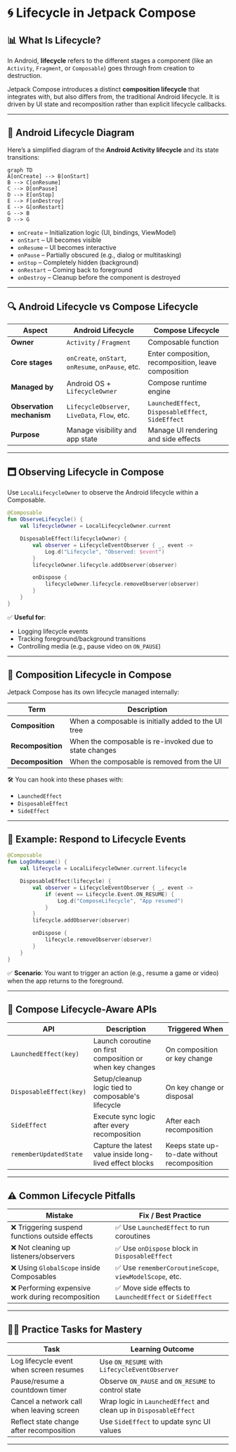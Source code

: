 # 🌀 Lifecycle in Jetpack Compose

## 📊 What Is Lifecycle?

In Android, **lifecycle** refers to the different stages a component (like an `Activity`, `Fragment`, or `Composable`) 
goes through from creation to destruction.

Jetpack Compose introduces a distinct **composition lifecycle** that integrates with, but also differs from, 
the traditional Android lifecycle. It is driven by UI state and recomposition rather than explicit lifecycle callbacks.

---

## 🔁 Android Lifecycle Diagram

Here’s a simplified diagram of the **Android Activity lifecycle** and its state transitions:

```mermaid
graph TD
A[onCreate] --> B[onStart]
B --> C[onResume]
C --> D[onPause]
D --> E[onStop]
E --> F[onDestroy]
E --> G[onRestart]
G --> B
D --> G
```

- `onCreate` – Initialization logic (UI, bindings, ViewModel)
- `onStart` – UI becomes visible
- `onResume` – UI becomes interactive
- `onPause` – Partially obscured (e.g., dialog or multitasking)
- `onStop` – Completely hidden (background)
- `onRestart` – Coming back to foreground
- `onDestroy` – Cleanup before the component is destroyed

---

## 🔍 Android Lifecycle vs Compose Lifecycle

| Aspect                     | Android Lifecycle                                      | Compose Lifecycle                                       |
|----------------------------|--------------------------------------------------------|---------------------------------------------------------|
| **Owner**                  | `Activity` / `Fragment`                                | Composable function                                     |
| **Core stages**            | `onCreate`, `onStart`, `onResume`, `onPause`, etc.     | Enter composition, recomposition, leave composition     |
| **Managed by**             | Android OS + `LifecycleOwner`                         | Compose runtime engine                                  |
| **Observation mechanism**  | `LifecycleObserver`, `LiveData`, `Flow`, etc.         | `LaunchedEffect`, `DisposableEffect`, `SideEffect`      |
| **Purpose**                | Manage visibility and app state                        | Manage UI rendering and side effects                    |

---

## 🗖️ Observing Lifecycle in Compose

Use `LocalLifecycleOwner` to observe the Android lifecycle within a Composable.

```kotlin
@Composable
fun ObserveLifecycle() {
    val lifecycleOwner = LocalLifecycleOwner.current

    DisposableEffect(lifecycleOwner) {
        val observer = LifecycleEventObserver { _, event ->
            Log.d("Lifecycle", "Observed: $event")
        }
        lifecycleOwner.lifecycle.addObserver(observer)

        onDispose {
            lifecycleOwner.lifecycle.removeObserver(observer)
        }
    }
}
```

✅ **Useful for**:
- Logging lifecycle events
- Tracking foreground/background transitions
- Controlling media (e.g., pause video on `ON_PAUSE`)

---

## 🔄 Composition Lifecycle in Compose

Jetpack Compose has its own lifecycle managed internally:

| Term               | Description                                                    |
|--------------------|----------------------------------------------------------------|
| **Composition**    | When a composable is initially added to the UI tree            |
| **Recomposition**  | When the composable is re-invoked due to state changes         |
| **Decomposition**  | When the composable is removed from the UI                     |

🛠 You can hook into these phases with:

- `LaunchedEffect`
- `DisposableEffect`
- `SideEffect`

---

## 🧪 Example: Respond to Lifecycle Events

```kotlin
@Composable
fun LogOnResume() {
    val lifecycle = LocalLifecycleOwner.current.lifecycle

    DisposableEffect(lifecycle) {
        val observer = LifecycleEventObserver { _, event ->
            if (event == Lifecycle.Event.ON_RESUME) {
                Log.d("ComposeLifecycle", "App resumed")
            }
        }
        lifecycle.addObserver(observer)

        onDispose {
            lifecycle.removeObserver(observer)
        }
    }
}
```

✅ **Scenario**: You want to trigger an action (e.g., resume a game or video) when the app returns to the foreground.

---

## 🧰 Compose Lifecycle-Aware APIs

| API                      | Description                                                   | Triggered When                                 |
|--------------------------|---------------------------------------------------------------|------------------------------------------------|
| `LaunchedEffect(key)`    | Launch coroutine on first composition or when key changes     | On composition or key change                   |
| `DisposableEffect(key)`  | Setup/cleanup logic tied to composable's lifecycle            | On key change or disposal                      |
| `SideEffect`             | Execute sync logic after every recomposition                  | After each recomposition                       |
| `rememberUpdatedState`   | Capture the latest value inside long-lived effect blocks      | Keeps state up-to-date without recomposition   |

---

## ⚠️ Common Lifecycle Pitfalls

| Mistake                                             | Fix / Best Practice                                              |
|------------------------------------------------------|------------------------------------------------------------------|
| ❌ Triggering suspend functions outside effects       | ✅ Use `LaunchedEffect` to run coroutines                        |
| ❌ Not cleaning up listeners/observers                | ✅ Use `onDispose` block in `DisposableEffect`                   |
| ❌ Using `GlobalScope` inside Composables             | ✅ Use `rememberCoroutineScope`, `viewModelScope`, etc.          |
| ❌ Performing expensive work during recomposition     | ✅ Move side effects to `LaunchedEffect` or `SideEffect`         |

---

## 🧑‍💻 Practice Tasks for Mastery

| Task                                       | Learning Outcome                                             |
|--------------------------------------------|--------------------------------------------------------------|
| Log lifecycle event when screen resumes    | Use `ON_RESUME` with `LifecycleEventObserver`               |
| Pause/resume a countdown timer             | Observe `ON_PAUSE` and `ON_RESUME` to control state         |
| Cancel a network call when leaving screen  | Wrap logic in `LaunchedEffect` and clean up in `DisposableEffect` |
| Reflect state change after recomposition   | Use `SideEffect` to update sync UI values                   |

---

